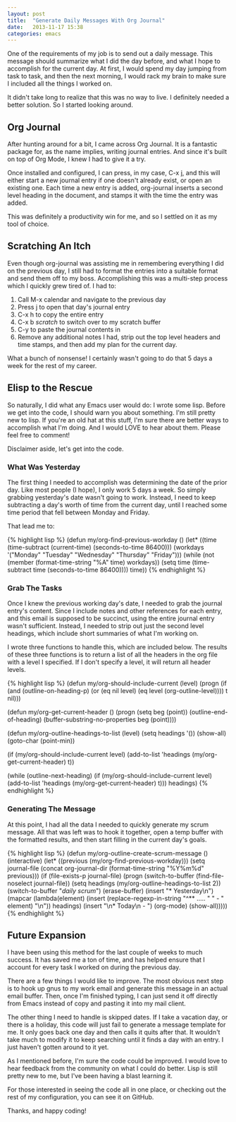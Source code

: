 ```yaml
---
layout: post
title:  "Generate Daily Messages With Org Journal"
date:   2013-11-17 15:38
categories: emacs
---
```


One of the requirements of my job is to send out a daily message. This message
should summarize what I did the day before, and what I hope to accomplish for
the current day. At first, I would spend my day jumping from task to task, and
then the next morning, I would rack my brain to make sure I included all the
things I worked on.

It didn't take long to realize that this was no way to live. I definitely
needed a better solution. So I started looking around.

## Org Journal

After hunting around for a bit, I came across Org Journal. It is a fantastic
package for, as the name implies, writing journal entries. And since it's built
on top of Org Mode, I knew I had to give it a try.

Once installed and configured, I can press, in my case, C-x j, and this will
either start a new journal entry if one doesn't already exist, or open an
existing one. Each time a new entry is added, org-journal inserts a second
level heading in the document, and stamps it with the time the entry was added.

This was definitely a productivity win for me, and so I settled on it as my
tool of choice.

## Scratching An Itch

Even though org-journal was assisting me in remembering everything I did on the
previous day, I still had to format the entries into a suitable format and send
them off to my boss. Accomplishing this was a multi-step process which I
quickly grew tired of. I had to:

1. Call M-x calendar and navigate to the previous day
2. Press j to open that day's journal entry
3. C-x h to copy the entire entry
4. C-x b *scratch* to switch over to my scratch buffer
5. C-y to paste the journal contents in
6. Remove any additional notes I had, strip out the top level headers and time stamps, and then add my plan for the current day.

What a bunch of nonsense! I certainly wasn't going to do that 5 days a week for the rest of my career.

## Elisp to the Rescue

So naturally, I did what any Emacs user would do: I wrote some lisp. Before we
get into the code, I should warn you about something. I'm still pretty new to
lisp. If you're an old hat at this stuff, I'm sure there are better ways to
accomplish what I'm doing. And I would LOVE to hear about them. Please feel
free to comment!

Disclaimer aside, let's get into the code.

### What Was Yesterday

The first thing I needed to accomplish was determining the date of the prior
day. Like most people (I hope), I only work 5 days a week. So simply grabbing
yesterday's date wasn't going to work. Instead, I need to keep subtracting a
day's worth of time from the current day, until I reached some time period that
fell between Monday and Friday.

That lead me to:

{% highlight lisp %}
(defun my/org-find-previous-workday ()
  (let* ((time (time-subtract (current-time) (seconds-to-time 86400)))
         (workdays '("Monday" "Tuesday" "Wednesday" "Thursday" "Friday")))
    (while (not (member (format-time-string "%A" time) workdays))
      (setq time (time-subtract time (seconds-to-time 86400))))
    time))
{% endhighlight %}

### Grab The Tasks

Once I knew the previous working day's date, I needed to grab the journal
entry's content. Since I include notes and other references for each entry, and
this email is supposed to be succinct, using the entire journal entry wasn't
sufficient. Instead, I needed to strip out just the second level headings,
which include short summaries of what I'm working on.

I wrote three functions to handle this, which are included below. The results
of these three functions is to return a list of all the headers in the org file
with a level I specified. If I don't specify a level, it will return all header
levels.

{% highlight lisp %}
(defun my/org-should-include-current (level)
  (progn
    (if (and
         (outline-on-heading-p)
         (or
          (eq nil level) (eq level (org-outline-level))))
        t
      nil)))

(defun my/org-get-current-header ()
  (progn
    (setq beg (point))
    (outline-end-of-heading)
    (buffer-substring-no-properties beg (point))))

(defun my/org-outline-headings-to-list (level)
  (setq headings '())
  (show-all)
  (goto-char (point-min))

  (if (my/org-should-include-current level)
      (add-to-list 'headings (my/org-get-current-header) t))

  (while (outline-next-heading)
    (if (my/org-should-include-current level)
        (add-to-list 'headings (my/org-get-current-header) t)))
  headings)
{% endhighlight %}

### Generating The Message

At this point, I had all the data I needed to quickly generate my scrum
message. All that was left was to hook it together, open a temp buffer with the
formatted results, and then start filling in the current day's goals.

{% highlight lisp %}
(defun my/org-outline-create-scrum-message ()
  (interactive)
  (let* ((previous (my/org-find-previous-workday)))
    (setq journal-file (concat org-journal-dir (format-time-string "%Y%m%d" previous)))
    (if (file-exists-p journal-file)
        (progn
          (switch-to-buffer (find-file-noselect journal-file))
          (setq headings (my/org-outline-headings-to-list 2))
          (switch-to-buffer "*daily scrum*")
          (erase-buffer)
          (insert "* Yesterday\n")
          (mapcar (lambda(element)
                    (insert (replace-regexp-in-string "^** ..... " "  - " element) "\n")) headings)
          (insert "\n* Today\n  - ")
          (org-mode)
          (show-all)))))
{% endhighlight %}

## Future Expansion

I have been using this method for the last couple of weeks to much success. It
has saved me a ton of time, and has helped ensure that I account for every task
I worked on during the previous day.

There are a few things I would like to improve. The most obvious next step is
to hook up gnus to my work email and generate this message in an actual email
buffer. Then, once I'm finished typing, I can just send it off directly from
Emacs instead of copy and pasting it into my mail client.

The other thing I need to handle is skipped dates. If I take a vacation day, or
there is a holiday, this code will just fail to generate a message template for
me. It only goes back one day and then calls it quits after that. It wouldn't
take much to modify it to keep searching until it finds a day with an entry. I
just haven't gotten around to it yet.

As I mentioned before, I'm sure the code could be improved. I would love to
hear feedback from the community on what I could do better. Lisp is still
pretty new to me, but I've been having a blast learning it.

For those interested in seeing the code all in one place, or checking out the
rest of my configuration, you can see it on GitHub.

Thanks, and happy coding!
